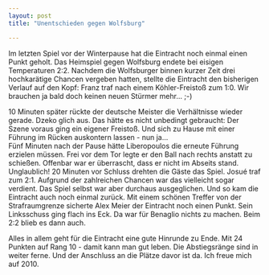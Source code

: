 ```yaml
---
layout: post
title: "Unentschieden gegen Wolfsburg"

---
```


Im letzten Spiel vor der Winterpause hat die Eintracht noch einmal einen Punkt geholt. Das Heimspiel gegen Wolfsburg endete bei eisigen Temperaturen 2:2. Nachdem die Wolfsburger binnen kurzer Zeit drei hochkarätige Chancen vergeben hatten, stellte die Eintracht den bisherigen Verlauf auf den Kopf: Franz traf nach einem Köhler-Freistoß zum 1:0. Wir brauchen ja bald doch keinen neuen Stürmer mehr... ;-)

10 Minuten später rückte der deutsche Meister die Verhältnisse wieder gerade. Dzeko glich aus. Das hätte es nicht unbedingt gebraucht: Der Szene voraus ging ein eigener Freistoß. Und sich zu Hause mit einer Führung im Rücken auskontern lassen - nun ja...  
Fünf Minuten nach der Pause hätte Liberopoulos die erneute Führung erzielen müssen. Frei vor dem Tor legte er den Ball nach rechts anstatt zu schießen. Offenbar war er überrascht, dass er nicht im Abseits stand. Unglaublich! 20 Minuten vor Schluss drehten die Gäste das Spiel. Josué traf zum 2:1. Aufgrund der zahlreichen Chancen war das vielleicht sogar verdient. Das Spiel selbst war aber durchaus ausgeglichen. Und so kam die Eintracht auch noch einmal zurück. Mit einem schönen Treffer von der Strafraumgrenze sicherte Alex Meier der Eintracht noch einen Punkt. Sein Linksschuss ging flach ins Eck. Da war für Benaglio nichts zu machen. Beim 2:2 blieb es dann auch.

Alles in allem geht für die Eintracht eine gute Hinrunde zu Ende. Mit 24 Punkten auf Rang 10 - damit kann man gut leben. Die Abstiegsränge sind in weiter ferne. Und der Anschluss an die Plätze davor ist da. Ich freue mich auf 2010.
